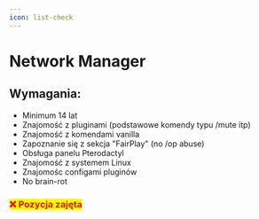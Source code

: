 ```yaml
---
icon: list-check
---
```


# Network Manager

## Wymagania:

* Minimum 14 lat
* Znajomość z pluginami (podstawowe komendy typu /mute itp)
* Znajomość z komendami vanilla
* Zapoznanie się z sekcja "FairPlay" (no /op abuse)
* Obsługa panelu Pterodactyl
* Znajomość z systemem Linux
* Znajomośc configami pluginów
* No brain-rot

### <mark style="color:red;">❌ Pozycja zajęta</mark>
